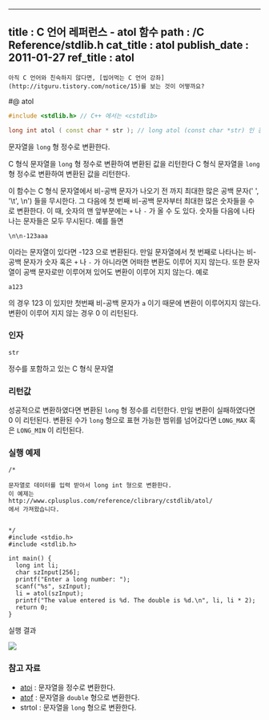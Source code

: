 ----------------
title : C 언어 레퍼런스 - atol 함수
path : /C Reference/stdlib.h
cat_title :  atol
publish_date : 2011-01-27
ref_title : atol
--------------



```warning
아직 C 언어와 친숙하지 않다면, [씹어먹는 C 언어 강좌](http://itguru.tistory.com/notice/15)를 보는 것이 어떻까요?

```

#@ atol

```cpp
#include <stdlib.h> // C++ 에서는 <cstdlib>

long int atol ( const char * str ); // long atol (const char *str) 인 경우도 있음
```


문자열을 `long` 형 정수로 변환한다.

C 형식 문자열을 `long` 형 정수로 변환하여 변환된 값을 리턴한다 C 형식 문자열을 `long` 형 정수로 변환하여 변환된 값을 리턴한다.

이 함수는 C 형식 문자열에서 비-공백 문자가 나오기 전 까지 최대한 많은 공백 문자(' ', '\t', \n') 들을 무시한다. 그 다음에 첫 번째 비-공백 문자부터 최대한 많은 숫자들을 수로 변환한다. 이 때, 숫자의 맨 앞부분에는 `+` 나 `-` 가 올 수 도 있다. 숫자들 다음에 나타나는 문자들은 모두 무시된다. 예를 들면

`\n\n-123aaa`

이라는 문자열이 있다면 -123 으로 변환된다.
만일 문자열에서 첫 번째로 나타나는 비-공백 문자가 숫자 혹은 `+` 나 `-` 가 아니라면 어떠한 변환도 이루어 지지 않는다. 또한 문자열이 공백 문자로만 이루어져 있어도 변환이 이루어 지지 않는다. 예로

`a123`

의 경우 123 이 있지만 첫번째 비-공백 문자가 `a` 이기 때문에 변환이 이루어지지 않는다. 변환이 이루어 지지 않는 경우 0 이 리턴된다.



###  인자


`str`

정수를 포함하고 있는 C 형식 문자열



###  리턴값




성공적으로 변환하였다면 변환된 `long` 형 정수를 리턴한다.
만일 변환이 실패하였다면 0 이 리턴된다.
변환된 수가 `long` 형으로 표현 가능한 범위를 넘어갔다면 `LONG_MAX` 혹은 `LONG_MIN` 이 리턴된다.



###  실행 예제


```cpp-formatted
/*

문자열로 데이터를 입력 받아서 long int 형으로 변환한다.
이 예제는
http://www.cplusplus.com/reference/clibrary/cstdlib/atol/
에서 가져왔습니다.


*/
#include <stdio.h>
#include <stdlib.h>

int main() {
  long int li;
  char szInput[256];
  printf("Enter a long number: ");
  scanf("%s", szInput);
  li = atol(szInput);
  printf("The value entered is %d. The double is %d.\n", li, li * 2);
  return 0;
}
```


실행 결과


![](http://img1.daumcdn.net/thumb/R1920x0/?fname=http%3A%2F%2Fcfile5.uf.tistory.com%2Fimage%2F1130654A4D414D3E29BE90)





###  참고 자료

*  [atoi](http://itguru.tistory.com/131)  :  문자열을 정수로 변환한다.
*  [atof](http://itguru.tistory.com/124)  :  문자열을 `double` 형으로 변환한다.
* strtol  :  문자열을 `long` 형으로 변환한다.